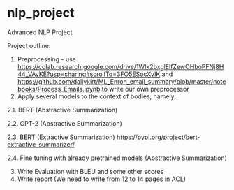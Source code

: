 # nlp_project
Advanced NLP Project

Project outline:

1. Preprocessing - use https://colab.research.google.com/drive/1WIk2bxglElfZewOHboPFNj8H44_VAyKE?usp=sharing#scrollTo=3FO5ESocXvlK and https://github.com/dailykirt/ML_Enron_email_summary/blob/master/notebooks/Process_Emails.ipynb to write our own preprocessor
2. Apply several models to the context of bodies, namely:

  2.1. BERT (Abstractive Summarization)
  
  2.2. GPT-2 (Abstractive Summarization)
  
  2.3. BERT (Extractive Summarization) https://pypi.org/project/bert-extractive-summarizer/
  
  2.4. Fine tuning with already pretrained models (Abstractive Summarization)
  
3. Write Evaluation with BLEU and some other scores
4. Write report (We need to write from 12 to 14 pages in ACL)
